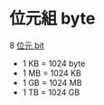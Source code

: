 # 位元組 byte
8 [位元 bit](計算機/位元%20bit.md)

- 1 KB = 1024 byte
- 1 MB = 1024 KB
- 1 GB = 1024 MB
- 1 TB = 1024 GB
